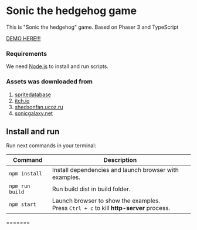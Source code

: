 # Sonic the hedgehog game

This is "Sonic the hedgehog" game. Based on Phaser 3 and TypeScript

[DEMO HERE!!!](https://demo.web-panda.ru/sonic-the-hedgehog)

### Requirements

We need [Node.js](https://nodejs.org) to install and run scripts.

### Assets was downloaded from
1. [spritedatabase](http://spritedatabase.net/)
1. [itch.io](https://itch.io)
1. [shedsonfan.ucoz.ru](http://shedsonfan.ucoz.ru)
1. [sonicgalaxy.net](http://www.sonicgalaxy.net)

## Install and run

Run next commands in your terminal:

| Command | Description |
|---------|-------------|
| `npm install` | Install dependencies and launch browser with examples.|
| `npm run build` | Run build dist in build folder.|
| `npm start` | Launch browser to show the examples. <br> Press `Ctrl + c` to kill **http-server** process. |
=======
